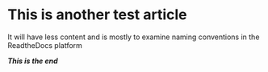 # This is another test article

It will have less content and is mostly to examine naming conventions in the
ReadtheDocs platform

***This is the end***
